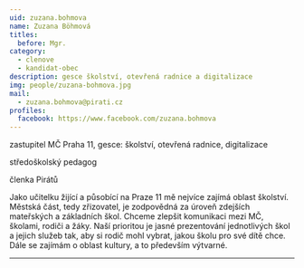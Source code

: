 ```yaml
---
uid: zuzana.bohmova
name: Zuzana Böhmová
titles:
  before: Mgr.
category:
  - clenove
  - kandidat-obec
description: gesce školství, otevřená radnice a digitalizace
img: people/zuzana-bohmova.jpg
mail:
  - zuzana.bohmova@pirati.cz
profiles:
  facebook: https://www.facebook.com/zuzana.bohmova
---
```


zastupitel MČ Praha 11, gesce: školství, otevřená radnice, digitalizace

středoškolský pedagog

členka Pirátů

Jako učitelku žijící a působící na Praze 11 mě nejvíce zajímá oblast školství. Městská část, tedy zřizovatel, je zodpovědná za úroveň zdejších mateřských a základních škol. Chceme zlepšit komunikaci mezi MČ, školami, rodiči a žáky. Naší prioritou je jasné prezentování jednotlivých škol a jejich služeb tak, aby si rodič mohl vybrat, jakou školu pro své dítě chce. Dále se zajímám o oblast kultury, a to především výtvarné.

---
